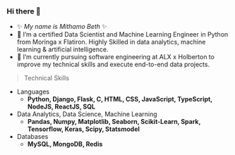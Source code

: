### Hi there 👋
- ✨ _My name is Mithamo Beth_ ✨
- 🔭 I’m a certified Data Scientist and Machine Learning Engineer in Python from Moringa x Flatiron. 
     Highly Skilled in data analytics, machine learning & artificial intelligence.
- 🌱 I’m currently pursuing software engineering at ALX x Holberton to improve my technical skills and execute end-to-end data projects.
> Technical Skills
- Languages
  *  **Python, Django, Flask, C, HTML, CSS, JavaScript, TypeScript, NodeJS, ReactJS, SQL**
- Data Analytics, Data Science, Machine Learning
  *  **Pandas, Numpy, Matplotlib, Seaborn, Scikit-Learn, Spark, Tensorflow, Keras, Scipy, Statsmodel**
- Databases
  *  **MySQL, MongoDB, Redis**

<!--
**Mythamor/Mythamor** is a ✨ _special_ ✨ repository because its `README.md` (this file) appears on your GitHub profile.

Here are some ideas to get you started:

- 🔭 I’m currently working on ...
- 🌱 I’m currently learning ...
- 👯 I’m looking to collaborate on ...
- 🤔 I’m looking for help with ...
- 💬 Ask me about ...
- 📫 How to reach me: ...
- 😄 Pronouns: ...
- ⚡ Fun fact: ...
-->
